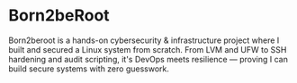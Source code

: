 # Born2beRoot
Born2beroot is a hands-on cybersecurity &amp; infrastructure project where I built and secured a Linux system from scratch. From LVM and UFW to SSH hardening and audit scripting, it's DevOps meets resilience — proving I can build secure systems with zero guesswork.
